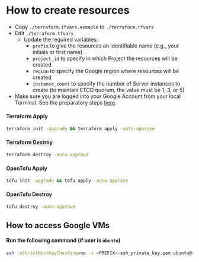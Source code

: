# How to create resources

- Copy `./terraform.tfvars.exmaple` to `./terraform.tfvars`
- Edit `./terraform.tfvars`
  - Update the required variables:
    - `prefix` to give the resources an identifiable name (e.g., your initials or first name)
    - `project_id` to specify in which Project the resources will be created
    - `region` to specify the Google region where resources will be created
    - `instance_count` to specify the number of Server instances to create (to maintain ETCD quorum, the value must be 1, 3, or 5)
- Make sure you are logged into your Google Account from your local Terminal. See the preparatory steps [here](../../modules/google-cloud/README.md).

#### Terraform Apply
```bash
terraform init -upgrade && terraform apply -auto-approve
```

#### Terraform Destroy
```bash
terraform destroy -auto-approve
```

#### OpenTofu Apply
```bash
tofu init -upgrade && tofu apply -auto-approve
```

#### OpenTofu Destroy
```bash
tofu destroy -auto-approve
```

## How to access Google VMs

#### Run the following command (if user is `ubuntu`)
```bash
ssh -oStrictHostKeyChecking=no -i <PREFIX>-ssh_private_key.pem ubuntu@<PUBLIC_IPV4>
```
